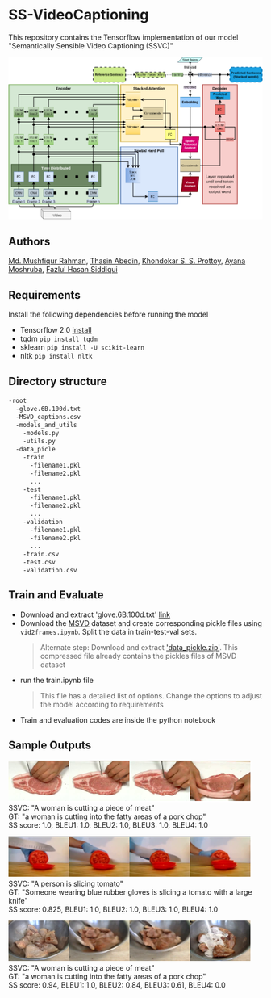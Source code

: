 # SS-VideoCaptioning
This repository contains the Tensorflow implementation of our model "Semantically Sensible Video Captioning (SSVC)" 

![Main Model](sample_pictures/model_w.png "SSVC Architecture")

## Authors
  [Md. Mushfiqur Rahman](https://github.com/mushfiqur11), [Thasin Abedin](), [Khondokar S. S. Prottoy](), [Ayana Moshruba](), [Fazlul Hasan Siddiqui](http://portfolio.duetbd.org/resume/siddiqui/)

## Requirements
Install the following dependencies before running the model
  - Tensorflow 2.0 [install](https://www.tensorflow.org/install)
  - tqdm `pip install tqdm`
  - sklearn `pip install -U scikit-learn`
  - nltk `pip install nltk`

## Directory structure
```
-root
  -glove.6B.100d.txt
  -MSVD_captions.csv
  -models_and_utils
    -models.py
    -utils.py
  -data_picle
    -train
      -filename1.pkl
      -filename2.pkl
      ...
    -test
      -filename1.pkl
      -filename2.pkl
      ...
    -validation
      -filename1.pkl
      -filename2.pkl
      ...
    -train.csv
    -test.csv
    -validation.csv
```

## Train and Evaluate
  - Download and extract 'glove.6B.100d.txt' [link](https://nlp.stanford.edu/projects/glove/)
  - Download the [MSVD](https://www.microsoft.com/en-us/download/details.aspx?id=52422&from=https%3A%2F%2Fresearch.microsoft.com%2Fen-us%2Fdownloads%2F38cf15fd-b8df-477e-a4e4-a4680caa75af%2F) dataset and create corresponding pickle files using `vid2frames.ipynb`. Split the data in train-test-val sets.
    > Alternate step: Download and extract ['data_pickle.zip'](https://drive.google.com/file/d/1Srqr1-J8psWae12dyMxsV4pDSNOi41UF/view?usp=sharing). This compressed file already contains the pickles files of MSVD dataset
  - run the train.ipynb file
    > This file has a detailed list of options. Change the options to adjust the model according to requirements
  - Train and evaluation codes are inside the python notebook

## Sample Outputs
![](sample_pictures/A1_1.png "sample result 1")<br>
SSVC: "A woman is cutting a piece of meat" <br>
GT: "a woman is cutting into the fatty areas of a pork chop" <br>
SS score: 1.0, BLEU1: 1.0, BLEU2: 1.0, BLEU3: 1.0, BLEU4: 1.0<br>

![](sample_pictures/A1_2.png "sample result 2")<br>
SSVC: "A person is slicing tomato" <br>
GT: "Someone wearing blue rubber gloves is slicing a tomato with a large knife" <br>
SS score: 0.825, BLEU1: 1.0, BLEU2: 1.0, BLEU3: 1.0, BLEU4: 1.0<br>


![](sample_pictures/A1_3.png "sample result 3")<br>
SSVC: "A woman is cutting a piece of meat" <br>
GT: "a woman is cutting into the fatty areas of a pork chop" <br>
SS score: 0.94, BLEU1: 1.0, BLEU2: 0.84, BLEU3: 0.61, BLEU4: 0.0<br>
